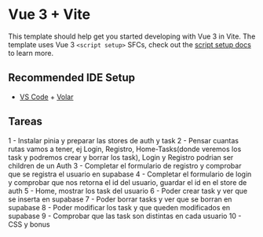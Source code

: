 # Vue 3 + Vite

This template should help get you started developing with Vue 3 in Vite. The template uses Vue 3 `<script setup>` SFCs, check out the [script setup docs](https://v3.vuejs.org/api/sfc-script-setup.html#sfc-script-setup) to learn more.

## Recommended IDE Setup

- [VS Code](https://code.visualstudio.com/) + [Volar](https://marketplace.visualstudio.com/items?itemName=Vue.volar)


## Tareas
1 - Instalar pinia y preparar las stores de auth y task
2 - Pensar cuantas rutas vamos a tener, ej Login, Registro, Home-Tasks(donde veremos los task y podremos crear y borrar los task), Login y Registro podrian ser children de un Auth
3 - Completar el formulario de registro y comprobar que se registra el usuario en supabase
4 - Completar el formulario de login y comprobar que nos retorna el id del usuario, guardar el id en el store de auth
5 - Home, mostrar los task del usuario
6 - Poder crear task y ver que se inserta en supabase
7 - Poder borrar tasks y ver que se borran en supabase
8 - Poder modificar los task y que queden modificados en supabase
9 - Comprobar que las task son distintas en cada usuario
10 - CSS y bonus
